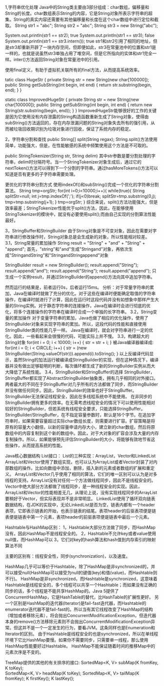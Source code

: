1,字符串优化处理
Java中的String类主要由3部分组成：char数组，偏移量和String的长度。char数组表示String的内容，它是String对象所表示字符串的超集。String的真实内容还需要有其他偏移量和长度在这个char数组中进行定位和截取。
String str1 = "abc";
String str2 = "abc";
String str3 = new String("abc");

System.out.println(str1 == str2);          true
System.out.println(str1 == str3);          false
System.out.println(str1 == str3.intern()); true
str1和str2引用了相同的地址，但是str3却重新开辟了一块内存空间，但即便如此，str3在常量池中的位置和str1是一样的，也就是说虽然str3单独占用了堆空间，但是它所指向的实体和str1完全一样。inter()方法返回String对象在常量池中的引用。

使用final定义，有助于虚拟机关联所有的final方法，从而提高系统效率。

tatic class HugeStr {
	private String str = new String(new char[100000]);
	public String getSubString(int begin, int end) {
		return str.substring(begin, end);
	}
}

static class ImprovedHugeStr {
	private String str = new String(new char[100000]);
	public String getSubString(int begin, int end) {
		return new String(str.substring(begin, end));
	}
}
ImprovedHugeStr能够很好的工作的关键是因为它使用没有内存泄露的String构造函数重新生成了String对象，使得由subString()方法返回的，存在内存泄漏问题的String对象失去所有的强引用，从而被垃圾回收期识别为垃圾对象进行回收，保证了系统内存的稳定。

2，字符串分割和查找
public String[] split(String regax);
String.split()方法使用简单，功能强大，但是，在性能敏感的系统中频繁使用这个方法是不可取的。

public StringTokenizer(String str, String delim)
其中str参数是要分割处理的字符串，delim时分隔符号。当一个StringTokenizer对象生成后，通过它的nextToken()方法可以得到下一个分割的字符串。通过hasMoreTokens()方法可以知道是否有更多的子字符串需要处理。

更优化的字符串分割方式
使用indexOf()和subString()完成一个优化的字符串分割算法。
String tmp=orgStr;
for(int i=0;i<10000;i++){
 while(true){
	String splitStr=null;
  int j=tmp.indexOf(';');
  if(j<0)break;
  splitStr=tmp.substring(0,j);
  tmp=tmp.substring(j+1);
 }
 tmp=orgStr;
}
综合来说，split()方法功能强大，但是效率最差；StringTokenizer性能优于split()方法，因此，在能够使用StringTokenizer的模块中，就没有必要使用split();而由自己实现的分割算法性能最好。

3，StringBuffer和StringBuilder
由于String对象是不可变对象，因此在需要对字符串进行修改操作时，String对象总是会生成新的对象，所以性能相对较差。
3.1，String常量的累加操作
String result = "String" + "and" + "String" + "append";
首先，"string"和"and"生成"Stringand"对象，再依次生成"StringandString"和"StringandStringappend"对象

StringBuilder result = new StringBuilder();
result.append("String");
result.append("and");
result.append("String");
result.append("append");
只生成一个实例result，并通过StringBuilder的append()方法向其中追加字符串。

然而运行的结果是，前者运行0s，后者运行15ms。
分析：对于常量字符串的累加，Java在编译时就做了充分的优化。对于这些在编译时便能确定取值的字符串操作，在编译时就进行了计算，因此在运行时这段代码并没有如想象中那样产生大量的String实例。对于静态字符串的连接操作，Java在编译时会进行彻底的优化，将多个连接操作的字符串在编译时合成一个单独的长字符串。
3.2，String变量的累加操作
对于变量字符串的累加，Java也做了相应的优化操作，使用了StringBuilder对象来实现字符串的累加。所以，这段代码的性能和直接使用StringBuilder类的性能几乎一样。
Java在编译时，就会对字符串进行一定的优化。因此，一些看起来会很慢的代码，可能实际上并不慢。
3.3，构建超大的String对象
for(int i = 0; i < 10000; i++) {
	str = str + i;
} 被Java编译器编译成:
for(int i = 0; i < CIRCLE; i++) {
	str = (new StringBuilder(String.valueOf(str))).append(i).toString();
}
以上反编译代码显示，虽然String的加法运行被编译成StringBuilder的实现，但在这种情况下，编译器并没有做出足够聪明的判断，每次循环都生成了新的StringBuilder实例从而大大降低了系统性能。
3.4，StringBuilder和StringBuffer的选择
StringBuilder，StringBuffer都实现了AbstractStringBuilder抽象类，拥有几乎相同的对外接口。两者最大的不同在于StringBuffer对几乎所有的方法都做了同步，而StringBuilder并没有做任何同步。因此，StringBuilder的效率也好于StringBuffer。StringBuilder无法保证线程安全，因此在多线程系统中不能使用。
在非同步的StringBuilder拥有更多的效率。在无需考虑线程安全的情况下可以使用性能相对较好的StringBuilder，但若系统有线程安全要求，只能选择StringBuffer。
StringBuilder/StringBuffer，在不指定容量参数时，默认是16个字节。在追加字符串时，如果需要容量超过实际char数组长度，则需要进行扩容。扩容策略是将原有的容量大小翻倍，以新的容量申请内存大小，建立新的char数组，然后将原数组中的内容复制到这个新的数组中。因此，对于大对象的扩容会涉及大量的内存复制操作。所以，如果能够预先评估StringBuilder的大小，将能够有效地节省这些操作，从而提高系统的性能。

Java核心数据结构
List接口：
List的三种实现：ArrayList，Vector和LinkedList
ArrayList和Vector使用了数组实现，也可以认为ArrayList或者Vector封装了对内部数组的操作。比如向数组中添加，删除，插入新的元素或者数组的扩展和重定义。
ArrayList和Vector几乎使用了相同的算法，它们的唯一区别可以认为是对多线程的支持。ArrayList没有对任何一个方法做线程同步，因此不是线程安全的。Vector中绝大部分方法都做了线程同步，是一种线程安全的实现。因此，ArrayList和Vector的性能相差无几，从理论上说，没有实现线程同步的ArrayList要稍好于Vector，但实际表现并不是非常明显。
LinkedList使用了循环双向链表数据结构，在JDK的实现中，无论LinkedList是否为空，链表内都有一个header表项，它即表示链表的开始，也表示链表的结尾。表项header的后驱表项便是链表便是链表中第一个元素，表项header的前驱表项便是链表中最后一个元素。

Hashtable与HashMap区别：
1，Hashtable大部分方法做了同步，而HashMap没有，因此HashMap不是线程安全的。
2，Hashtable不允许key或者value使用null值，而HashMap可以
3，它们对key的hash算法和hash值到内存索引的映射算法不同

主要的区别有：线程安全性，同步(synchronization)，以及速度。

HashMap几乎可以等价于Hashtable，除了HashMap是非synchronized的，并可以接受null(HashMap可以接受为null的键值(key)和值(value)，而Hashtable则不行)。
HashMap是非synchronized，而Hashtable是synchronized，这意味着Hashtable是线程安全的，多个线程可以共享一个Hashtable；而如果没有正确的同步的话，多个线程是不能共享HashMap的。Java 5提供了ConcurrentHashMap，它是HashTable的替代，比HashTable的扩展性更好。
另一个区别是HashMap的迭代器(Iterator)是fail-fast迭代器，而Hashtable的enumerator迭代器不是fail-fast的。所以当有其它线程改变了HashMap的结构（增加或者移除元素），将会抛出ConcurrentModificationException，但迭代器本身的remove()方法移除元素则不会抛出ConcurrentModificationException异常。但这并不是一个一定发生的行为，要看JVM。这条同样也是Enumeration和Iterator的区别。
由于Hashtable是线程安全的也是synchronized，所以在单线程环境下它比HashMap要慢。如果你不需要同步，只需要单一线程，那么使用HashMap性能要好过Hashtable。
HashMap不能保证随着时间的推移Map中的元素次序是不变的。

TreeMap提供的其他的有关排序的接口:
SortedMap<K, V> subMap(K fromKey, K toKey);  
SortedMap<K, V> headMap(K toKey);
SortedMap<K, V> tailMap(K fromKey);
K firstKey();
K lastKey();
